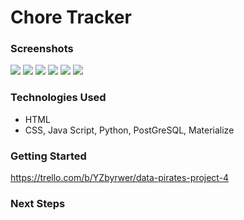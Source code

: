 # Chore Tracker



### Screenshots
![](./aproject-pics/.png)
![](./aproject-pics/.png)
![](./aproject-pics/.png)
![](./aproject-pics/.png)
![](./aproject-pics/.png)
![](./aproject-pics/.png)


### Technologies Used
- HTML
- CSS, Java Script, Python, PostGreSQL, Materialize


### Getting Started
https://trello.com/b/YZbyrwer/data-pirates-project-4


### Next Steps

